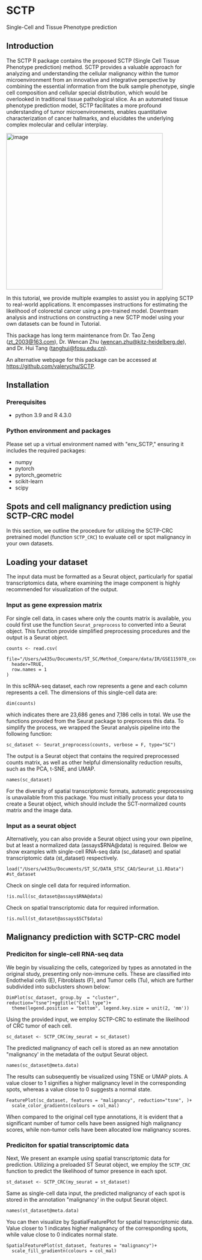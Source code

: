 # SCTP
Single-Cell and Tissue Phenotype prediction 



## Introduction

The SCTP R package contains the proposed SCTP (Single Cell Tissue Phenotype prediction) method. SCTP provides a valuable approach for analyzing and understanding the cellular malignancy within the tumor microenvironment from an innovative and integrative perspective by combining the essential information from the bulk sample phenotype, single cell composition and cellular special distribution, which would be overlooked in traditional tissue pathological slice. As an automated tissue phenotype prediction model, SCTP facilitates a more profound understanding of tumor microenvironments, enables quantitative characterization of cancer hallmarks, and elucidates the underlying complex molecular and cellular interplay. 

<img width="416" alt="image" src="https://github.com/user-attachments/assets/2c2180b5-aa40-4f5b-9d58-3449ab390b5f">


In this tutorial, we provide multiple examples to assist you in applying SCTP to real-world applications. It encompasses instructions for estimating the likelihood of colorectal cancer using a pre-trained model. Downtream analysis and instructions on constructing a new SCTP model using your own datasets can be found in Tutorial.

This package has long term maintenance from Dr. Tao Zeng (zt_2003@163.com), Dr. Wencan Zhu (wencan.zhu@kitz-heidelberg.de), and Dr. Hui Tang (tanghui@fosu.edu.cn).

An alternative webpage for this package can be accessed at https://github.com/valerychu/SCTP.

## Installation

### Prerequisites

* python 3.9 and R 4.3.0

### Python environment and packages

Please set up a virtual environment named with "env_SCTP," ensuring it includes the required packages:

* numpy
* pytorch
* pytorch_geometric
* scikit-learn
* scipy

## Spots and cell malignancy prediction using SCTP-CRC model

In this section, we outline the procedure for utilizing the SCTP-CRC pretrained model (function `SCTP_CRC`) to evaluate cell or spot malignancy in your own datasets.

## Loading your dataset

The input data must be formatted as a Seurat object, particularly for spatial transcriptomics data, where examining the image component is highly recommended for visualization of the output. 

### Input as gene expression matrix

For single cell data, in cases where only the counts matrix is available, you could first use the function `Seurat_preprocess` to converted into a Seurat object. This function provide simplified preprocessing procedures and the output is a Seurat object.  

```{r}
counts <- read.csv(
  file="/Users/w435u/Documents/ST_SC/Method_Compare/data/IR/GSE115978_counts.csv",
  header=TRUE,
  row.names = 1
)
```
In this scRNA-seq dataset, each row represents a gene and each column represents a cell. The dimensions of this single-cell data are:

```{r}
dim(counts)
```

which indicates there are 23,686 genes and 7,186 cells in total. We use the functions provided from the Seurat package to preprocess this data. To simplify the process, we wrapped the Seurat analysis pipeline into the following function:

```{r warning=FALSE}
sc_dataset <- Seurat_preprocess(counts, verbose = F, type="SC")
```
The output is a Seurat object that contains the required preprocessed counts matrix, as well as other helpful dimensionality reduction results, such as the PCA, t-SNE, and UMAP. 

```{r}
names(sc_dataset)
```
For the diversity of spatial transcriptomic formats, automatic preprocessing is unavailable from this package. You must initially process your data to create a Seurat object, which should include the SCT-normalized counts matrix and the image data.

### Input as a seurat object

Alternatively, you can also provide a Seurat object using your own pipeline, but at least a normalized data (assays$RNA@data) is required. Below we show examples with single-cell RNA-seq data (sc_dataset) and spatial transcriptomic data (st_dataset) respectively.

```{r}
load("/Users/w435u/Documents/ST_SC/DATA_STSC_CAO/Seurat_L1.RData") #st_dataset
```

Check on single cell data for required information.

```{r}
!is.null(sc_dataset@assays$RNA@data)
```

Check on spatial transcriptomic data for required information.

```{r}
!is.null(st_dataset@assays$SCT$data)
```

## Malignancy prediction with SCTP-CRC model

### Prediciton for single-cell RNA-seq data

We begin by visualizing the cells, categorized by types as annotated in the original study, presenting only non-immune cells. These are classified into Endothelial cells (E), Fibroblasts (F), and Tumor cells (Tu), which are further subdivided into subclusters shown below:

```{r}
DimPlot(sc_dataset, group.by  = "cluster", reduction="tsne")+ggtitle("Cell type")+
  theme(legend.position = "bottom", legend.key.size = unit(2, 'mm'))
```

Using the provided input, we employ SCTP-CRC to estimate the likelihood of CRC tumor of each cell.

```{r}
sc_dataset <- SCTP_CRC(my_seurat = sc_dataset)
```

The predicted malignancy of each cell is stored as an new annotation "malignancy' in the metadata of the output Seurat object.

```{r}
names(sc_dataset@meta.data)
```

The results can subsequently be visualized using TSNE or UMAP plots. A value closer to 1 signifies a higher malignancy level in the corresponding spots, whereas a value close to 0 suggests a normal state.

```{r}
FeaturePlot(sc_dataset, features = "malignancy", reduction="tsne", )+
  scale_color_gradientn(colours = col_mal)
```

When compared to the original cell type annotations, it is evident that a significant number of tumor cells have been assigned high malignancy scores, while non-tumor cells have been allocated low malignancy scores.

### Prediciton for spatial transcriptomic data

Next, We present an example using spatial transcriptomic data for prediction. Utilizing a preloaded ST Seurat object, we employ the `SCTP_CRC` function to predict the likelihood of tumor presence in each spot.


```{r}
st_dataset <- SCTP_CRC(my_seurat = st_dataset)
```

Same as single-cell data input, the predicted malignancy of each spot is stored in the annotation "malignancy' in the output Seurat object.

```{r}
names(st_dataset@meta.data)
```

You can then visualize by SpatialFeaturePlot for spatial transcriptomic data. Value closer to 1 indicates higher malignancy of the corresponding spots, while value close to 0 indicates normal state. 

```{r}
SpatialFeaturePlot(st_dataset, features = "malignancy")+
  scale_fill_gradientn(colours = col_mal)
```

